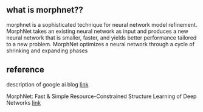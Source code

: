 ## what is morphnet??

morphnet is a sophisticated technique for neural network model refinement.  
MorphNet takes an existing neural network as input and produces a new neural network that is smaller, faster, and yields better performance tailored to a new problem. 
MorphNet optimizes a neural network through a cycle of shrinking and expanding phases




## reference
description of google ai blog [link](https://ai.googleblog.com/2019/04/morphnet-towards-faster-and-smaller.html)

MorphNet: Fast & Simple Resource-Constrained Structure Learning of Deep Networks [link](https://arxiv.org/pdf/1711.06798.pdf)
